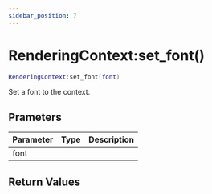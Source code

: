 ```yaml
---
sidebar_position: 7
---
```


# RenderingContext:set_font()
```lua
RenderingContext:set_font(font)
```
Set a font to the context.


## Prameters
|Parameter|Type|Description|
|-|-|-|
|font|||


## Return Values
